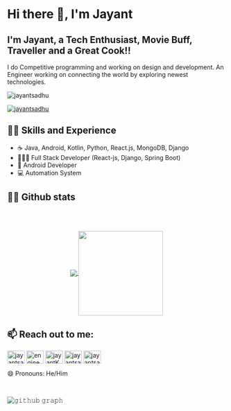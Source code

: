 # Hi there 👋, I'm Jayant

## I'm Jayant, a Tech Enthusiast, Movie Buff, Traveller and a Great Cook!!

I do Competitive programming and working on design and development. An Engineer working on connecting the world by exploring newest technologies.

<!--img src="https://github.com/jayantsadhu/jayantsadhu/blob/main/githubProfile_banner.jpg"-->

<!--- Trophy -->
<p align="left"> <img src="https://komarev.com/ghpvc/?username=jayantsadhu&label=Profile%20views&color=0eb421&style=flat" alt="jayantsadhu" /> </p>

<p align="left"> <a href="https://github.com/ryo-ma/github-profile-trophy"><img src="https://github-profile-trophy.vercel.app/?username=jayantsadhu" alt="jayantsadhu" /></a> </p>


## 🥷🏻 Skills and Experience

- ☕ Java, Android, Kotlin, Python, React.js, MongoDB, Django
- 👨🏽‍💻 Full Stack Developer (React-js, Django, Spring Boot)
- 📱 Android Developer
- 💻 Automation System

<!--- stats -->
## 🥷🏻 Github stats
<br></br>
<p align="center">
  <a href="https://github.com/GovindSingh9447">
    <img align="center" src="https://github-readme-stats.vercel.app/api?username=jayantsadhu&show_icons=true&hide_border=true&title_color=94b4a4&amp&icon_color=FFFFFF&amp&text_color=FFFFFF&amp&bg_color=000000&count_private=true&include_all_commits=true"/>
  </a>
  <a href="https://github.com/jayantsadhu">
    <img align="center" height="195px" src="https://github-readme-stats.vercel.app/api/top-langs/?username=jayantsadhu&text_color=FFFFFF&bg_color=000000&title_color=94b4a4&langs_count=15&layout=compact&hide_border=true" />
  </a>
</p>


## 📫 Reach out to me:

<p align="left">
<a href="https://linkedin.com/in/jayantsadhu" target="blank"><img align="center" src="https://raw.githubusercontent.com/rahuldkjain/github-profile-readme-generator/master/src/images/icons/Social/linked-in-alt.svg" alt="jayantsadhu" height="30" width="40" /></a>
<a href="https://www.leetcode.com/engineerkid29" target="blank"><img align="center" src="https://raw.githubusercontent.com/rahuldkjain/github-profile-readme-generator/master/src/images/icons/Social/leet-code.svg" alt="engineerkid29" height="30" width="40" /></a>
<a href="https://codeforces.com/profile/jayantKS29" target="blank"><img align="center" src="https://raw.githubusercontent.com/rahuldkjain/github-profile-readme-generator/master/src/images/icons/Social/codeforces.svg" alt="jayantKS29" height="30" width="40" /></a>
<a href="https://www.codechef.com/users/steve_rogers_1" target="blank"><img align="center" src="https://cdn.jsdelivr.net/npm/simple-icons@3.1.0/icons/codechef.svg" alt="jayantsadhu6" height="30" width="40" /></a>
<a href="https://auth.geeksforgeeks.org/user/jayantsadhu6" target="blank"><img align="center" src="https://raw.githubusercontent.com/rahuldkjain/github-profile-readme-generator/master/src/images/icons/Social/geeks-for-geeks.svg" alt="jayantsadhu" height="30" width="40" /></a>
</p>


😄 Pronouns: He/Him


<br>

![𝚐𝚒𝚝𝚑𝚞𝚋 𝚐𝚛𝚊𝚙𝚑](https://github-readme-activity-graph.vercel.app/graph?username=jayantsadhu&theme=react-dark&hide_border=true&area=true)

<br/>





<!--
![Profile views](https://gpvc.arturio.dev/jayantsadhu)
**jayantsadhu/jayantsadhu** is a ✨ _special_ ✨ repository because its `README.md` (this file) appears on your GitHub profile.

Here are some ideas to get you started:

- 🔭 I’m currently working on ...
- 🌱 I’m currently learning ...
- 👯 I’m looking to collaborate on ...
- 🤔 I’m looking for help with ...
- 💬 Ask me about ...
- 📫 How to reach me: ...
- 😄 Pronouns: ...
- ⚡ Fun fact: ...
-->
